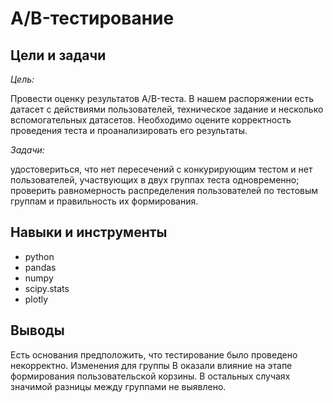 # A/B-тестирование
## Цели и задачи

*Цель:*

Провести оценку результатов A/B-теста. В нашем распоряжении есть датасет с действиями пользователей, техническое задание и несколько вспомогательных датасетов.
Необходимо оцените корректность проведения теста и проанализировать его результаты.

*Задачи:*

удостовериться, что нет пересечений с конкурирующим тестом и нет пользователей, участвующих в двух группах теста одновременно;
проверить равномерность распределения пользователей по тестовым группам и правильность их формирования.

## Навыки и инструменты
- python
- pandas
- numpy
- scipy.stats
- plotly
  
## Выводы
Есть основания предположить, что тестирование было проведено некорректно.
Изменения для группы B оказали влияние на этапе формирования пользовательской корзины. В остальных случаях значимой разницы между группами не выявлено.

